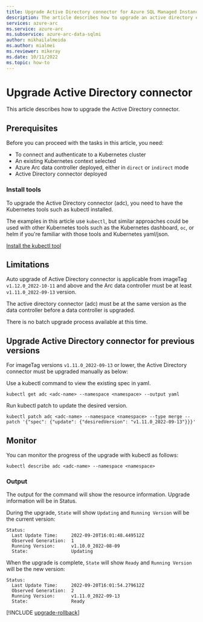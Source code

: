 ```yaml
---
title: Upgrade Active Directory connector for Azure SQL Managed Instance direct or indirect mode connected to Azure Arc
description: The article describes how to upgrade an active directory connector for direct or indirect mode connected to SQL Managed Instance enabled by Azure Arc
services: azure-arc
ms.service: azure-arc
ms.subservice: azure-arc-data-sqlmi
author: mikhailalmeida
ms.author: mialmei
ms.reviewer: mikeray
ms.date: 10/11/2022
ms.topic: how-to
---
```


# Upgrade Active Directory connector

This article describes how to upgrade the Active Directory connector.

## Prerequisites

Before you can proceed with the tasks in this article, you need:

- To connect and authenticate to a Kubernetes cluster
- An existing Kubernetes context selected
- Azure Arc data controller deployed, either in `direct` or `indirect` mode
- Active Directory connector deployed

### Install tools

To upgrade the Active Directory connector (adc), you need to have the Kubernetes tools such as kubectl installed.

The examples in this article use `kubectl`, but similar approaches could be used with other Kubernetes tools such as the Kubernetes dashboard, `oc`, or helm if you're familiar with those tools and Kubernetes yaml/json.

[Install the kubectl tool](https://kubernetes.io/docs/tasks/tools/)


## Limitations

Auto upgrade of Active Directory connector is applicable from imageTag `v1.12.0_2022-10-11` and above and the Arc data controller must be at least `v1.11.0_2022-09-13` version.

The active directory connector (adc) must be at the same version as the data controller before a data controller is upgraded.

There is no batch upgrade process available at this time.

## Upgrade Active Directory connector for previous versions

For imageTag versions `v1.11.0_2022-09-13` or lower, the Active Directory connector must be upgraded manually as below:

Use a kubectl command to view the existing spec in yaml.

```console
kubectl get adc <adc-name> --namespace <namespace> --output yaml
```

Run kubectl patch to update the desired version.

```console
kubectl patch adc <adc-name> --namespace <namespace> --type merge --patch '{"spec": {"update": {"desiredVersion": "v1.11.0_2022-09-13"}}}'
```

## Monitor

You can monitor the progress of the upgrade with kubectl as follows:

```console
kubectl describe adc <adc-name> --namespace <namespace>
```

### Output

The output for the command will show the resource information. Upgrade information will be in Status.

During the upgrade, ```State``` will show ```Updating``` and ```Running Version``` will be the current version:

```output
Status:
  Last Update Time:     2022-09-20T16:01:48.449512Z
  Observed Generation:  1
  Running Version:      v1.10.0_2022-08-09
  State:                Updating
```

When the upgrade is complete, ```State``` will show ```Ready``` and ```Running Version``` will be the new version:

```output
Status:
  Last Update Time:     2022-09-20T16:01:54.279612Z
  Observed Generation:  2
  Running Version:      v1.11.0_2022-09-13
  State:                Ready
```

[!INCLUDE [upgrade-rollback](includes/upgrade-rollback.md)]
